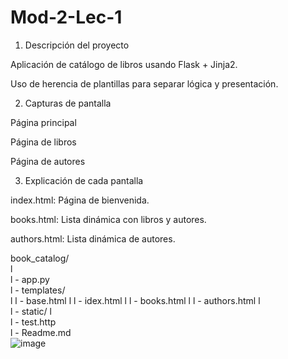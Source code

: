 # Mod-2-Lec-1

1. Descripción del proyecto

Aplicación de catálogo de libros usando Flask + Jinja2.

Uso de herencia de plantillas para separar lógica y presentación.

2. Capturas de pantalla

Página principal

Página de libros

Página de autores

3. Explicación de cada pantalla

index.html: Página de bienvenida.

books.html: Lista dinámica con libros y autores.

authors.html: Lista dinámica de autores.

book_catalog/		
l		
l     -	app.py	
l     -	templates/	
l	l    -	base.html
l	l    -	idex.html
l	l    -	books.html
l	l    -	authors.html
l		
l     -	static/	
l		
l     -	test.http	
l     -	Readme.md	
![image](https://github.com/user-attachments/assets/2c13cae9-3d55-453d-a770-7d3199b9384e)
